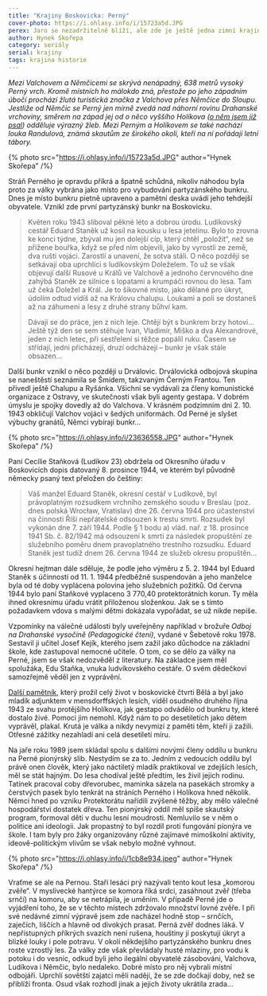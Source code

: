 ```yaml
---
title: "Krajiny Boskovicka: Perný"
cover-photo: https://i.ohlasy.info/i/15723a5d.JPG
perex: Jaro se nezadržitelně blíží, ale zde je ještě jedna zimní krajinka Hynka Skořepy. Ten vypráví také temný válečný příběh o partyzánském bunkru na vrchu Perný.
author: Hynek Skořepa
category: seriály
serial: krajiny
tags: krajina historie
---
```


*Mezi Valchovem a Němčicemi se skrývá nenápadný, 638 metrů vysoký Perný vrch. Kromě místních ho málokdo zná, přestože po jeho západním úbočí prochází žlutá turistická značka z Valchova přes Němčice do Sloupu. Jestliže od Němčic se Perný jen mírně zvedá nad náhorní rovinu Drahanské vrchoviny, směrem na západ jej od o něco vyššího Holíkova ([o něm jsem již psal](https://ohlasy.info/clanky/2016/04/holikov.html)) odděluje výrazný žleb. Mezi Perným a Holíkovem se také nachází louka Randulová, známá skautům ze širokého okolí, kteří na ní pořádají letní tábory.*

{% photo src="https://i.ohlasy.info/i/15723a5d.JPG" author="Hynek Skořepa" /%}

Stráň Perného je opravdu příkrá a špatně schůdná, nikoliv náhodou byla proto za války vybrána jako místo pro vybudování partyzánského bunkru. Dnes je místo bunkru pietně upraveno a pamětní deska uvádí jeho tehdejší obyvatele. Vznikl zde první partyzánský bunkr na Boskovicku.

> Květen roku 1943 sliboval pěkné léto a dobrou úrodu. Ludíkovský cestář Eduard Staněk už kosil na kousku u lesa jetelinu. Bylo to zrovna ke konci týdne, zbýval mu jen dolejší cíp, který chtěl „položit“, než se přižene bouřka, když se před ním objevili, jako by vyrostli ze země, dva ruští vojáci. Zarostlí a unavení, že sotva stáli. O něco později se setkávají oba uprchlíci s ludíkovským Doleželem. To už se však objevují další Rusové u Králů ve Valchově a jednoho červnového dne zahýbá Staněk ze silnice s lopatami a krumpáči rovnou do lesa. Tam už čeká Doležel a Král. Je to šikovné místo, jako dělané pro úkryt, údolím odtud vidíš až na Královu chalupu. Loukami a poli se dostaneš až na záhumení a lesy z druhé strany bůhví kam.
>
> Dávají se do práce, jen z nich leje. Chtějí být s bunkrem brzy hotovi… Ještě týž den se sem stěhuje Ivan, Vladimír, Miško a dva Alexandrové, jeden z nich letec, při sestřelení si těžce popálil ruku. Časem se střídají, jedni přicházejí, druzí odcházejí – bunkr je však stále obsazen… 

Další bunkr vznikl o něco později u Drválovic. Drválovická odbojová skupina se naneštěstí seznámila se Šmídem, takzvaným Černým Frantou. Ten přivedl ještě Chalupu a Ryšánka. Všichni se vydávali za členy komunistické organizace z Ostravy, ve skutečnosti však byli agenty gestapa. V dobrém úmyslu je spojky dovedly až do Valchova. V krásném podzimním dni 2. 10. 1943 obkličují Valchov vojáci v šedých uniformách. Od Perné je slyšet výbuchy granátů, Němci vybírají bunkr…

{% photo src="https://i.ohlasy.info/i/23636558.JPG" author="Hynek Skořepa" /%}

Paní Cecílie Staňková (Ludíkov 23) obdržela od Okresního úřadu v Boskovicích dopis datovaný 8. prosince 1944, ve kterém byl původně německy psaný text přeložen do češtiny:

> Váš manžel Eduard Staněk, okresní cestář v Ludíkově, byl právoplatným rozsudkem vrchního zemského soudu v Breslau (poz. dnes polská Wrocław, Vratislav) dne 26. června 1944 pro účastenství na činnosti Říši nepřátelské odsouzen k trestu smrti. Rozsudek byl vykonán dne 7. září 1944. Podle § 1 bodu a) vlád. nař. z 18. prosince 1941 Sb. č. 82/1942 má odsouzení k smrti za následek propuštění ze služebního poměru dnem pravoplatného trestního rozsudku. Eduard Staněk jest tudíž dnem 26. června 1944 ze služeb okresu propuštěn… 

Okresní hejtman dále sděluje, že podle jeho výměru z 5. 2. 1944 byl Eduard Staněk s účinností od 11. 1. 1944 předběžně suspendován a jeho manželce byla od té doby vyplácena polovina jeho služebních požitků. Od června 1944 bylo paní Staňkové vyplaceno 3 770,40 protektorátních korun. Ty měla ihned okresnímu úřadu vrátit přiloženou složenkou. Jak se s tímto požadavkem vdova s malými dětmi dokázala vypořádat, se už nikde nepíše.

Vzpomínky na válečné události byly uveřejněny například v brožuře *Odboj na Drahanské vysočině (Pedagogické čtení)*, vydané v Šebetově roku 1978. Sestavil ji učitel Josef Kejík, kterého jsem zažil jako důchodce na základní škole, kde zastupoval nemocné učitele. O tom, co se dělo za války na Perné, jsem se však nedozvěděl z literatury. Na základce jsem měl spolužáka, Edu Staňka, vnuka ludvíkovského cestáře. O svém dědečkovi samozřejmě věděl jen z vyprávění.

[Další pamětník](https://ohlasy.info/clanky/2016/04/holikov.html), který prožil celý život v boskovické čtvrti Bělá a byl jako mladík adjunktem v mensdorffských lesích, viděl osudného druhého října 1943 ze svahu protějšího Holíkova, jak gestapo odvádělo od bunkru ty, které dostalo živé. Pomoci jim nemohl. Když nám to po desetiletích jako dětem vyprávěl, plakal. Krutá je válka a nikdy nevymizí z paměti těm, kteří ji zažili. Otřesné zážitky nezahladí ani celá desetiletí míru.

Na jaře roku 1989 jsem skládal spolu s dalšími novými členy oddílu u bunkru na Perné pionýrský slib. Nestydím se za to. Jedním z vedoucích oddílu byl právě onen člověk, který jako náctiletý mladík praktikoval ve zdejších lesích, měl se stát hajným. Do lesa chodíval ještě předtím, les živil jejich rodinu. Tatínek pracoval coby dřevorubec, maminka sázela na pasekách stromky a čerstvých pasek bylo tenkrát na stráních Perného i Holíkova hned několik. Němci hned po vzniku Protektorátu nařídili zvýšené těžby, aby mělo válečné hospodářství dostatek dřeva. Ten pionýrský oddíl měl spíše skautský program, formoval děti v duchu lesní moudrosti. Nemluvilo se v něm o politice ani ideologii. Jak propastný to byl rozdíl proti fungování pionýra ve škole. I tam byly pro žáky organizovány různé zajímavé mimoškolní aktivity, ideově-politickým vlivům se však nebylo možné vyhnout.

{% photo src="https://i.ohlasy.info/i/1cb8e934.jpeg" author="Hynek Skořepa" /%}

Vraťme se ale na Pernou. Staří lesáci prý nazývali tento kout lesa „komorou zvěře“. V myslivecké hantýrce se komora říká srdci, zasáhnout zvěř (třeba srnčí) na komoru, aby se netrápila, je uměním. V případě Perné jde o vyjádření toho, že se v těchto místech zdržovalo množství lovné zvěře. I při své nedávné zimní výpravě jsem zde nacházel hodně stop – srnčích, zaječích, liščích a hlavně od divokých prasat. Perná zvěř dodnes láká. V nepřístupných příkrých svazích není rušena, houštiny jí poskytují úkryt a blízké louky i pole potravu. V okolí někdejšího partyzánského bunkru dnes roste vzrostlý les. Za války zde však převládaly husté mlaziny, pro vodu k potoku i do vesnic, odkud byli jeho ilegální obyvatelé zásobováni, Valchova, Ludíkova i Němčic, bylo nedaleko. Dobré místo pro něj vybrali místní odbojáři. Uprchlí sovětští zajatci měli naději, že se zde dočkají doby, než se přiblíží fronta. Osud však rozhodl jinak a jejich životy ukrátila zrada…
